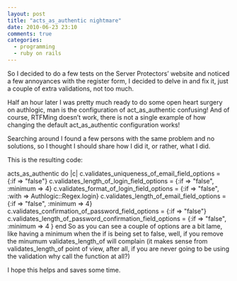 ```yaml
---
layout: post
title: "acts_as_authentic nightmare"
date: 2010-06-23 23:10
comments: true
categories:
  - programming
  - ruby on rails
---
```


So I decided to do a few tests on the Server Protectors’ website and noticed a few annoyances with the register form, I decided to delve in and fix it, just a couple of extra validations, not too much.

Half an hour later I was pretty much ready to do some open heart surgery on authlogic, man is the configuration of act_as_authentic confusing! And of course, RTFMing doesn’t work, there is not a single example of how changing the default act_as_authentic configuration works!

Searching around I found a few persons with the same problem and no solutions, so I thought I should share how I did it, or rather, what I did.

This is the resulting code:

acts_as_authentic do |c|
 c.validates_uniqueness_of_email_field_options = {:if => "false"}
 c.validates_length_of_login_field_options = {:if => "false", :minimum => 4}
 c.validates_format_of_login_field_options = {:if => "false", :with => Authlogic::Regex.login}
 c.validates_length_of_email_field_options = {:if => "false", :minimum => 4}
 c.validates_confirmation_of_password_field_options = {:if => "false"}
 c.validates_length_of_password_confirmation_field_options = {:if => "false", :minimum => 4 }
end
So as you can see a couple of options are a bit lame, like having a minimum when the if is being set to false, well, if you remove the minumum validates_length_of will complain (it makes sense from validates_length_of point of view, after all, if you are never going to be using the validation why call the function at all?)

I hope this helps and saves some time.